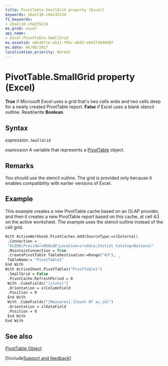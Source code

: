 ```yaml
---
title: PivotTable.SmallGrid property (Excel)
keywords: vbaxl10.chm235134
f1_keywords:
- vbaxl10.chm235134
ms.prod: excel
api_name:
- Excel.PivotTable.SmallGrid
ms.assetid: ade36fce-e511-f95c-db92-e64271646687
ms.date: 06/08/2017
localization_priority: Normal
---
```



# PivotTable.SmallGrid property (Excel)

**True** if Microsoft Excel uses a grid that's two cells wide and two cells deep for a newly created PivotTable report. **False** if Excel uses a blank stencil outline. Read/write **Boolean**.


## Syntax

_expression_. `SmallGrid`

_expression_ A variable that represents a [PivotTable](Excel.PivotTable.md) object.


## Remarks

You should use the stencil outline. The grid is provided only because it enables compatibility with earlier versions of Excel.


## Example

This example creates a new PivotTable cache based on an OLAP provider, and then it creates a new PivotTable report based on this cache, at cell A3 on the active worksheet. The example uses the stencil outline instead of the cell grid.


```vb
With ActiveWorkbook.PivotCaches.Add(SourceType:=xlExternal) 
 .Connection = _ 
 "OLEDB;Provider=MSOLAP;Location=srvdata;Initial Catalog=National" 
 .MaintainConnection = True 
 .CreatePivotTable TableDestination:=Range("A3"), _ 
 TableName:= "PivotTable1" 
End With 
With ActiveSheet.PivotTables("PivotTable1") 
 .SmallGrid = False 
 .PivotCache.RefreshPeriod = 0 
 With .CubeFields("[state]") 
 .Orientation = xlColumnField 
 .Position = 0 
 End With 
 With .CubeFields("[Measures].[Count Of au_id]") 
 .Orientation = xlDataField 
 .Position = 0 
 End With 
End With
```


## See also


[PivotTable Object](Excel.PivotTable.md)

[!include[Support and feedback](~/includes/feedback-boilerplate.md)]